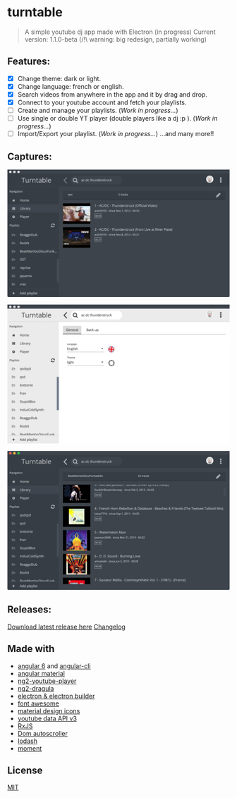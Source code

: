 # turntable

> A simple youtube dj app made with Electron (in progress)
> Current version: 1.1.0-beta
> (/!\ warning: big redesign, partially working)

## Features:
- [x] Change theme: dark or light.
- [x] Change language: french or english.
- [x] Search videos from anywhere in the app and it by drag and drop.
- [x] Connect to your youtube account and fetch your playlists.
- [ ] Create and manage your playlists. (*Work in progress...*)
- [ ] Use single or double YT player (double players like a dj :p ). (*Work in progress...*)
- [ ] Import/Export your playlist. (*Work in progress...*)
...and many more!!

## Captures:
![Capture 1](/captures/v1/cap1.png)

![Capture 2](/captures/v1/cap2.png)

![Capture 3](/captures/v1/cap3.png)

## Releases:

[Download latest release here](https://github.com/radiium/turntable/releases/tag/v1.1.0-beta)
[Changelog](/CHANGELOG.md)

## Made with

- [angular 6](https://angular.io/) and [angular-cli](https://github.com/angular/angular-cli)
- [angular material](https://material.angular.io/)
- [ng2-youtube-player](https://github.com/orizens/ng2-youtube-player)
- [ng2-dragula](https://github.com/valor-software/ng2-dragula)
- [electron & electron builder](https://electron.atom.io/)
- [font awesome](http://fontawesome.io/)
- [material design icons](https://materialdesignicons.com/)
- [youtube data API v3](https://developers.google.com/youtube/v3/)
- [RxJS](http://reactivex.io/rxjs/)
- [Dom autoscroller](https://github.com/hollowdoor/dom_autoscroller)
- [lodash](https://lodash.com/)
- [moment](https://momentjs.com/)

## License

[MIT](LICENCE.md)
